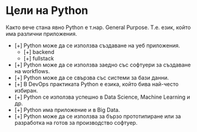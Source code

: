 # Цели на Python
Както вече стана явно Python e т.нар. General Purpose. Т.е. език, който има различни приложения.

 - [+] Python може да се използва създаване на уеб приложения.
	 - [+] backend
	 - [+] fullstack 
 - [+] Python може да се използва заедно със софтуери за създаване на
   workflows. 
 - [+] Python може да се свързва със системи за бази данни.
 - [+] В DevOps практиката Python е езика, който бива най-често избиран.
 - [+] Python се използва успешно в Data Science, Machine Learning и др.
 - [+] Python има приложение и в Big Data.
 - [+] Python може да се използва за бързо прототипиране или за разработка на готов за производство софтуер.
